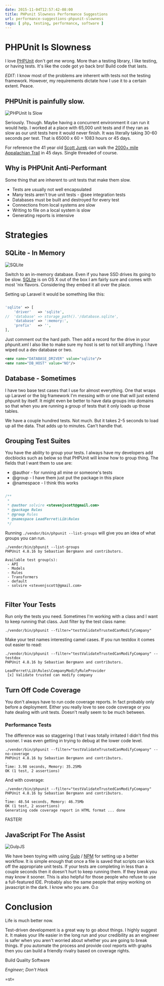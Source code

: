 ```yaml
---
date: 2015-11-04T12:57:42-08:00
title: PHPunit Slowness Performance Suggestions
url: performance-suggestions-phpunit-slowness
tags: [ php, testing, performance, software ]
---
```


# PHPUnit Is Slowness 

I love [PHPUnit](https://phpunit.de/) don't get me wrong. More than a testing library, I like testing, or having tests. It's like the code got yo back bro! Build code that lasts.

_EDIT_: I know most of the problems are inherent with tests not the testing framework.  However, my requirements dictate how I use it to a certain extent.  Peace. 

## PHPUnit is painfully slow. 

![PHPUnit Is Slow](/images/turtle-speed.jpg)

Seriously. Though. Maybe having a concurrent environment it can run it would help. I worked at a place with 65,000 unit tests and if they ran as slow as our unit tests here it would never finish. It was literally taking 30-60 seconds per test. That is 65000 x 60 = 1083 hours or 45 days. 

For reference the 41 year old [Scott Jurek](http://www.npr.org/sections/thetwo-way/2015/07/13/422610986/ultramarathoner-finishes-the-appalachian-trail-in-record-time) can walk the [2000+ mile Appalachian Trail](http://www.nps.gov/appa/index.htm) in 45 days. Single threaded of course. 

## Why is PHPUnit Anti-Performant


Some thing that are inherent to unit tests that make them slow. 

- Tests are usually not well encapsulated 
- Many tests aren't true unit tests - @see integration tests
- Databases must be built and destroyed for every test 
- Connections from local systems are slow 
- Writing to file on a local system is slow 
- Generating reports is intensive 

# Strategies 

## SQLite - In Memory

![SQLite](/images/sqlite.gif)

Switch to an in-memory database. Even if you have SSD drives its going to be slow. [SQLite](https://www.sqlite.org/) is on OS X out of the box I am fairly sure and comes with most 'nix flavors. Considering they embed it all over the place. 

Setting up Laravel it would be something like this: 

```php

'sqlite' => [
    'driver'   => 'sqlite',
//  'database' => storage_path().'/database.sqlite',
    'database' => ':memory:',
    'prefix'   => '',
],
```
Just comment out the hard path. 
Then add a record for the drive in your phpunit.xml 
I also like to make sure my host is set to not kill anything. I have wiped out a dev database or two.  

```xml
<env name="DATABASE_DRIVER" value="sqlite"/>
<env name="DB_HOST" value="NO"/>
```

## Database - Sometimes 

I have two base test cases that I use for almost everything. One that wraps up Laravel or the big framework I'm messing with or one that will just extend phpunit by itself.  It might even be better to have data groups into domains so that when you are running a group of tests that it only loads up those tables. 

We have a couple hundred tests. Not much.  But it takes 2-5 seconds to load up all the data. That adds up to minutes.  Can't handle that. 

## Grouping Test Suites

You have the ability to group your tests. I always have my developers add docblocks such as below so that PHPUnit will know how to group thing. The fields that I want them to use are: 

- @author - for running all mine or someone's tests
- @group - I have them just put the package in this place 
- @namespace - I think this works

```php

/**
 * 
 * @author solvire <stevenjscott@gmail.com>
 * @package Rules
 * @group Rules
 * @namespace LeadFerret\Lib\Rules
 */
 ```

Running `./vendor/bin/phpunit --list-groups` will give you an idea of what groups you can run. 

```
./vendor/bin/phpunit --list-groups
PHPUnit 4.8.16 by Sebastian Bergmann and contributors.

Available test group(s):
 - API
 - Models
 - Rules
 - Transformers
 - default
 - solvire <stevenjscott@gmail.com>
 
```

## Filter Your Tests

Run only the tests you need. Sometimes I'm working with a class and I want to keep running that class.  Just filter by the test class name: 

`./vendor/bin/phpunit --filter="testValidateTrustedCanModifyCompany" `

Make your test names interesting camel cases. If you run testdox it comes out easier to read: 

```
./vendor/bin/phpunit --filter="testValidateTrustedCanModifyCompany" --testdox
PHPUnit 4.8.16 by Sebastian Bergmann and contributors.

LeadFerret\Lib\Rules\CompanyModifyRuleProvider
 [x] Validate trusted can modify company

```

## Turn Off Code Coverage 

You don't always have to run code coverage reports. In fact probably only before a deployment. Either you really love to see code coverage or you hate dealing with unit tests.  Doesn't really seem to be much between.  

### Performance Tests

The difference was so staggering I that I was totally irritated I didn't find this sooner. I was even getting in trying to debug at the lower code level.  

```
./vendor/bin/phpunit --filter="testValidateTrustedCanModifyCompany" --no-coverage
PHPUnit 4.8.16 by Sebastian Bergmann and contributors.
.
Time: 3.98 seconds, Memory: 35.25Mb
OK (1 test, 2 assertions)
```

And with coverage: 

```
./vendor/bin/phpunit --filter="testValidateTrustedCanModifyCompany"
PHPUnit 4.8.16 by Sebastian Bergmann and contributors.
.
Time: 48.54 seconds, Memory: 46.75Mb
OK (1 test, 2 assertions)
Generating code coverage report in HTML format ... done
```

FASTER! 

## JavaScript For The Assist

![GulpJS](/images/gulp.png)

We have been toying with using [Gulp](http://gulpjs.com/) / [NPM](https://www.npmjs.com/) for setting up a better workflow.  It is simple enough that once a file is saved that scripts can kick off the appropriate unit tests. If your tests are completing in less than a couple seconds then it doesn't hurt to keep running them. If they break you may know it sooner.  This is also helpful for those people who refuse to use a full-featured IDE.  Probably also the same people that enjoy working on javascript in the dark.  I know who you are. O.o


# Conclusion 

Life is much better now. 

Test-driven development is a great way to go about things.  I highly suggest it. It makes your life easier in the long run and your credibility as an engineer is safer when you aren't worried about whether you are going to break things. If you automate the process and provide cool reports with graphs then you can build a friendly rivalry based on coverage rights. 


Build Quality Software

_Engineer; Don't Hack_


=st=

